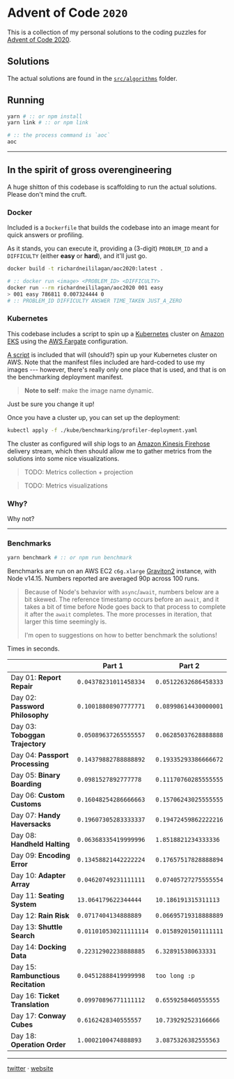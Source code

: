 # Advent of Code `2020`

This is a collection of my personal solutions to the coding puzzles
for [Advent of Code 2020][aoc2020].

## Solutions

The actual solutions are found in the [`src/algorithms`](src/algorithms) folder.

## Running

```bash
yarn # :: or npm install
yarn link # :: or npm link

# :: the process command is `aoc`
aoc
```

---

## In the spirit of gross overengineering

A huge shitton of this codebase is scaffolding to run the actual solutions.
Please don't mind the cruft.

### Docker

Included is a `Dockerfile` that builds the codebase into an image meant for quick
answers or profiling.

As it stands, you can execute it, providing a (3-digit) `PROBLEM_ID` and a `DIFFICULTY`
(either **easy** or **hard**), and it'll just go.

```bash
docker build -t richardneililagan/aoc2020:latest .

# :: docker run <image> <PROBLEM_ID> <DIFFICULTY>
docker run --rm richardneililagan/aoc2020 001 easy
> 001 easy 786811 0.007324444 0
# :: PROBLEM_ID DIFFICULTY ANSWER TIME_TAKEN JUST_A_ZERO
```

### Kubernetes

This codebase includes a script to spin up a [Kubernetes][k8s] cluster on
[Amazon EKS][eks] using the [AWS Fargate][fargate] configuration.

[A script][eksscript] is included that will (should?) spin up your Kubernetes cluster
on AWS. Note that the manifest files included are hard-coded to use my images ---
however, there's really only one place that is used, and that is on the
benchmarking deployment manifest.

> **Note to self**: make the image name dynamic.

Just be sure you change it up!

Once you have a cluster up, you can set up the deployment:

```bash
kubectl apply -f ./kube/benchmarking/profiler-deployment.yaml
```

The cluster as configured will ship logs to an [Amazon Kinesis Firehose][firehose]
delivery stream, which then should allow me to gather metrics from the solutions
into some nice visualizations.

> TODO: Metrics collection + projection

> TODO: Metrics visualizations

### Why?

Why not?

---

### Benchmarks

```bash
yarn benchmark # :: or npm run benchmark
```

Benchmarks are run on an AWS EC2 `c6g.xlarge` [Graviton2][graviton] instance, with Node v14.15.
Numbers reported are averaged 90p across 100 runs.

> Because of Node's behavior with `async`/`await`, numbers below are a bit skewed.
> The reference timestamp occurs before an `await`, and it takes a bit of time before
> Node goes back to that process to complete it after the `await` completes.
> The more processes in iteration, that larger this time seemingly is.
>
> I'm open to suggestions on how to better benchmark the solutions!

Times in seconds.

|                                     | Part 1                 | Part 2                |
| ----------------------------------- | ---------------------- | --------------------- |
| Day 01: **Report Repair**           | `0.04378231011458334`  | `0.05122632686458333` |
| Day 02: **Password Philosophy**     | `0.10018808907777771`  | `0.08998614430000001` |
| Day 03: **Toboggan Trajectory**     | `0.05089637265555557`  | `0.06285037628888888` |
| Day 04: **Passport Processing**     | `0.14379882788888892`  | `0.19335293386666672` |
| Day 05: **Binary Boarding**         | `0.0981527892777778`   | `0.11170760285555555` |
| Day 06: **Custom Customs**          | `0.16048254286666663`  | `0.15706243025555555` |
| Day 07: **Handy Haversacks**        | `0.19607305283333337`  | `0.19472459862222216` |
| Day 08: **Handheld Halting**        | `0.06368335419999996`  | `1.8518821234333336`  |
| Day 09: **Encoding Error**          | `0.13458821442222224`  | `0.17657517828888894` |
| Day 10: **Adapter Array**           | `0.04620749231111111`  | `0.07405727275555554` |
| Day 11: **Seating System**          | `13.064179622344444`   | `10.186191315311113`  |
| Day 12: **Rain Risk**               | `0.0717404134888889`   | `0.06695719318888889` |
| Day 13: **Shuttle Search**          | `0.011010530211111114` | `0.01589201501111111` |
| Day 14: **Docking Data**            | `0.22312902238888885`  | `6.328915380633331`   |
| Day 15: **Rambunctious Recitation** | `0.04512888419999998`  | `too long :p`         |
| Day 16: **Ticket Translation**      | `0.09970896771111112`  | `0.6559258460555555`  |
| Day 17: **Conway Cubes**            | `0.6162428340555557`   | `10.739292523166666`  |
| Day 18: **Operation Order**         | `1.0002100474888893`   | `3.0875326382555563`  |

---

[twitter][twitter] &middot; [website][website]

[aoc2020]: https://adventofcode.com/2020
[twitter]: https://twitter.com/techlifemusic
[website]: https://richardneililagan.com
[graviton]: https://aws.amazon.com/ec2/graviton
[eksscript]: ./kube/initcluster.sh
[k8s]: https://kubernetes.io
[eks]: https://aws.amazon.com/eks
[fargate]: https://aws.amazon.com/fargate
[firehose]: https://aws.amazon.com/kinesis/data-firehose
